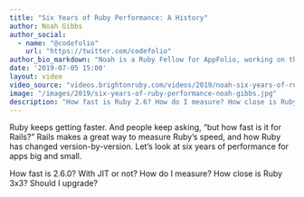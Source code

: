 ```yaml
---
title: "Six Years of Ruby Performance: A History"
author: Noah Gibbs
author_social:
  - name: "@codefolio"
    url: "https://twitter.com/codefolio"
author_bio_markdown: "Noah is a Ruby Fellow for AppFolio, working on the core Ruby language and related tooling. After over 30 years of communicating with computers, Noah now believes that communicating with humans may not be a passing fad, and he’s trying it out."
date: '2019-07-05 15:00'
layout: video
video_source: "videos.brightonruby.com/videos/2019/noah-six-years-of-ruby-performance-a-history.mp4"
image: "/images/2019/six-years-of-ruby-performance-noah-gibbs.jpg"
description: "How fast is Ruby 2.6? How do I measure? How close is Ruby 3x3? Should I upgrade?"
---
```


Ruby keeps getting faster. And people keep asking, “but how fast is it for Rails?” Rails makes a great way to measure Ruby’s speed, and how Ruby has changed version-by-version. Let’s look at six years of performance for apps big and small.

How fast is 2.6.0? With JIT or not? How do I measure? How close is Ruby 3x3? Should I upgrade?
